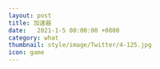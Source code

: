 ```yaml
---
layout: post
title: 加速器
date:   2021-1-5 00:00:00 +0800
category: what
thumbnail: style/image/Twitter/4-125.jpg
icon: game
---
```
























































































